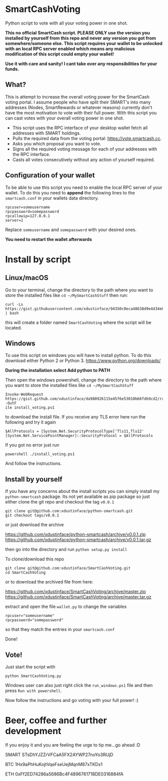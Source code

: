 # SmartCashVoting
Python script to vote with all your voting power in one shot.

**This no official SmartCash script. PLEASE ONLY use the version you installed by yourself
from this repo and never any version you got from somewhere/someone else. This script requires
your wallet to be unlocked with an local RPC server enabled which means any malicious modification of this script could empty your wallet!**

**Use it with care and sanity! I cant take over any responsibilities for your funds.**

## What?
This is attempt to increase the overall voting power for the SmartCash voting portal.
I assume people who have split their SMART's into many addresses (Nodes, SmartRewards or whatever reasons)
currently don't have the most motivation to vote with their full power. With this script
you can cast votes with your overall voting power in one shot.

- This script uses the RPC interface of your desktop wallet fetch all addresses with SMART holdings.
- Pulls the required data from the voting portal: https://vote.smartcash.cc.
- Asks you which proposal you want to vote.
- Signs all the required voting message for each of your addresses with the RPC interface.
- Casts all votes consecutively without any action of yourself required.

## Configuration of your wallet
To be able to use this script you need to enable the local RPC server of your wallet. To do this
you need to **append** the following lines to the `smartcash.conf` in your wallets data directory.

```
rpcuser=someusername
rpcpassword=somepassword
rpcallowip=127.0.0.1
server=1
```

Replace `someusername` and `somepassword` with your desired ones.

**You need to restart the wallet afterwards**

# Install by script

## Linux/macOS

Go to your terminal, change the directory to the path where you want to
store the installed files like `cd ~/MySmartCashStuff` then run:

```
curl -Ls https://gist.githubusercontent.com/xdustinface/94350c0eca48638d9e4d34e0f6218524/raw | bash
```

this will create a folder named `SmartCashVoting` where the script will be located.

## Windows

To use this script on windows you will have to install python. To do this download either
Python 2 or Python 3.
https://www.python.org/downloads/

 **During the installation select Add python to PATH**

Then open the windows powershell, change the directory to the path where you want to
store the installed files like `cd ~/MySmartCashStuff`

```
Invoke-WebRequest https://gist.github.com/xdustinface/da980926115e45f6e53010b68fdb9cd2/raw -OutF
ile install_voting.ps1
```

to download the install file. If you receive any TLS error here run the following and try it again

```
$AllProtocols = [System.Net.SecurityProtocolType]'Tls11,Tls12'
[System.Net.ServicePointManager]::SecurityProtocol = $AllProtocols
```

If you got no error just run

```
powershell ./install_voting.ps1
```

And follow the instructions.

## Install by yourself

If you have any concerns about the install scripts you can simply install my `python-smartcash` package. Its not yet
available as pip package so just either clone the git repo and checkout the tag `v0.0.1`

```
git clone git@github.com:xdustinface/python-smartcash.git
git checkout tags/v0.0.1
```

or just download the archive

https://github.com/xdustinface/python-smartcash/archive/v0.0.1.zip
https://github.com/xdustinface/python-smartcash/archive/v0.0.1.tar.gz

then go into the directory and run `python setup.py install`

To clone/download this repo

```
git clone git@github.com:xdustinface/SmartCashVoting.git
cd SmartCashVoting
```

or to download the archived file from here:

https://github.com/xdustinface/SmartCashVoting/archive/master.zip
https://github.com/xdustinface/SmartCashVoting/archive/master.tar.gz

extract and open the file `wallet.py` to change the variables

```
rpcuser="someusername"
rpcpassword="somepassword"
```

so that they match the entries in your `smartcash.conf`

Done!

## Vote!

Just start the script with

```
python SmartCashVoting.py
```

Windows user can also just right click the `run_windows.ps1` file and then press
`Run with powershell`.

Now follow the instructions and go voting with your full power! :)

# Beer, coffee and further development
If you enjoy it and you are feeling the urge to tip me...go ahead :D

SMART STsDhYJZZrVFCaA5FX2AYWP27noYo3RUjD

BTC 1Hx9aPhHuKojtVqeFseUejMqnM87xTKDx1

ETH 0xFf2ED74286a5686Bc4F4896761718DE0316884fA
